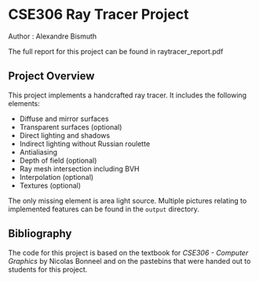 # CSE306 Ray Tracer Project

Author : Alexandre Bismuth

The full report for this project can be found in raytracer_report.pdf

## Project Overview

This project implements a handcrafted ray tracer. It includes the following elements:

- Diffuse and mirror surfaces
- Transparent surfaces (optional)
- Direct lighting and shadows
- Indirect lighting without Russian roulette
- Antialiasing
- Depth of field (optional)
- Ray mesh intersection including BVH
- Interpolation (optional)
- Textures (optional)

The only missing element is area light source. Multiple pictures relating to implemented features can be found in the ```output``` directory.

## Bibliography

The code for this project is based on the textbook for *CSE306 - Computer Graphics* by Nicolas Bonneel and on the pastebins that were handed out to students for this project.
